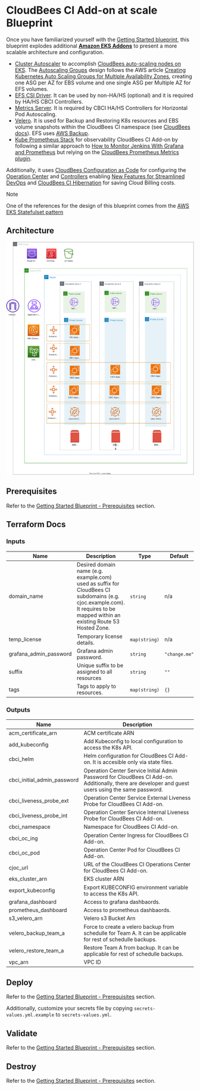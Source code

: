 # CloudBees CI Add-on at scale Blueprint

Once you have familiarized yourself with the [Getting Started blueprint](../01-getting-started/README.md), this blueprint explodes additional **[Amazon EKS Addons](https://aws-ia.github.io/terraform-aws-eks-blueprints-addons/main/)** to present a more scalable architecture and configuration.

- [Cluster Autoscaler](https://aws-ia.github.io/terraform-aws-eks-blueprints-addons/main/addons/cluster-autoscaler/) to accomplish [CloudBees auto-scaling nodes on EKS](https://docs.cloudbees.com/docs/cloudbees-ci/latest/cloud-admin-guide/eks-auto-scaling-nodes). The [Autoscaling Groups](https://docs.aws.amazon.com/autoscaling/ec2/userguide/auto-scaling-groups.html) design follows the AWS article [Creating Kubernetes Auto Scaling Groups for Multiple Availability Zones](https://aws.amazon.com/blogs/containers/amazon-eks-cluster-multi-zone-auto-scaling-groups/), creating one ASG per AZ for EBS volume and one single ASG per Multiple AZ for EFS volumes.
- [EFS CSI Driver](https://aws-ia.github.io/terraform-aws-eks-blueprints-addons/main/addons/aws-efs-csi-driver/). It can be used by non-HA/HS (optional) and it is required by HA/HS CBCI Controllers.
- [Metrics Server](https://aws-ia.github.io/terraform-aws-eks-blueprints-addons/main/addons/metrics-server/). It is required by CBCI HA/HS Controllers for Horizontal Pod Autoscaling.
- [Velero](https://aws-ia.github.io/terraform-aws-eks-blueprints-addons/main/addons/velero/). It is used for Backup and Restoring K8s resources and EBS volume snapshots within the CloudBees CI namespace (see [CloudBees docs](https://docs.cloudbees.com/docs/cloudbees-ci/latest/backup-restore/velero-dr)). EFS uses [AWS Backup](https://aws.amazon.com/backup/).
- [Kube Prometheus Stack](https://aws-ia.github.io/terraform-aws-eks-blueprints-addons/main/addons/kube-prometheus-stack/) for observability CloudBees CI Add-on by following a similar approach to [How to Monitor Jenkins With Grafana and Prometheus](https://www.youtube.com/watch?v=3H9eNIf9KZs) but relying on the [CloudBees Prometheus Metrics plugin](https://docs.cloudbees.com/docs/cloudbees-ci/latest/monitoring/prometheus-plugin).

Additionally, it uses [CloudBees Configuration as Code](https://docs.cloudbees.com/docs/cloudbees-ci/latest/casc-oc/casc-intro) for configuring the [Operation Center](https://docs.cloudbees.com/docs/cloudbees-ci/latest/casc-oc/) and [Controllers](https://docs.cloudbees.com/docs/cloudbees-ci/latest/casc-controller/) enabling [New Features for Streamlined DevOps](https://www.cloudbees.com/blog/cloudbees-ci-exciting-new-features-for-streamlined-devops) and [CloudBees CI Hibernation](https://docs.cloudbees.com/docs/cloudbees-ci/latest/cloud-admin-guide/managing-controllers#_hibernation_in_managed_masters) for saving Cloud Billing costs.

> [!NOTE]
> One of the references for the design of this blueprint comes from the [AWS EKS Statefulset pattern](https://github.com/aws-ia/terraform-aws-eks-blueprints/tree/v5.0.0/examples/stateful)

## Architecture

![Architecture](architecture/at-scale.drawio.svg)

## Prerequisites

Refer to the [Getting Started Blueprint - Prerequisites](../01-getting-started/README.md#prerequisites) section.

## Terraform Docs

<!-- BEGIN_TF_DOCS -->
### Inputs

| Name | Description | Type | Default | Required |
|------|-------------|------|---------|:--------:|
| domain_name | Desired domain name (e.g. example.com) used as suffix for CloudBees CI subdomains (e.g. cjoc.example.com). It requires to be mapped within an existing Route 53 Hosted Zone. | `string` | n/a | yes |
| temp_license | Temporary license details. | `map(string)` | n/a | yes |
| grafana_admin_password | Grafana admin password. | `string` | `"change.me"` | no |
| suffix | Unique suffix to be assigned to all resources | `string` | `""` | no |
| tags | Tags to apply to resources. | `map(string)` | `{}` | no |

### Outputs

| Name | Description |
|------|-------------|
| acm_certificate_arn | ACM certificate ARN |
| add_kubeconfig | Add Kubeconfig to local configuration to access the K8s API. |
| cbci_helm | Helm configuration for CloudBees CI Add-on. It is accesible only via state files. |
| cbci_initial_admin_password | Operation Center Service Initial Admin Password for CloudBees CI Add-on. Additionally, there are developer and guest users using the same password. |
| cbci_liveness_probe_ext | Operation Center Service External Liveness Probe for CloudBees CI Add-on. |
| cbci_liveness_probe_int | Operation Center Service Internal Liveness Probe for CloudBees CI Add-on. |
| cbci_namespace | Namespace for CloudBees CI Add-on. |
| cbci_oc_ing | Operation Center Ingress for CloudBees CI Add-on. |
| cbci_oc_pod | Operation Center Pod for CloudBees CI Add-on. |
| cjoc_url | URL of the CloudBees CI Operations Center for CloudBees CI Add-on. |
| eks_cluster_arn | EKS cluster ARN |
| export_kubeconfig | Export KUBECONFIG environment variable to access the K8s API. |
| grafana_dashboard | Access to grafana dashbaords. |
| prometheus_dashboard | Access to prometheus dashbaords. |
| s3_velero_arn | Velero s3 Bucket Arn |
| velero_backup_team_a | Force to create a velero backup from schedulle for Team A. It can be applicable for rest of schedulle backups. |
| velero_restore_team_a | Restore Team A from backup. It can be applicable for rest of schedulle backups. |
| vpc_arn | VPC ID |
<!-- END_TF_DOCS -->

## Deploy

Refer to the [Getting Started Blueprint - Prerequisites](../01-getting-started/README.md#deploy) section.

Additionally, customize your secrets file by copying `secrets-values.yml.example` to `secrets-values.yml`.

## Validate

Refer to the [Getting Started Blueprint - Prerequisites](../01-getting-started/README.md#validate) section.

## Destroy

Refer to the [Getting Started Blueprint - Prerequisites](../01-getting-started/README.md#destroy) section.
